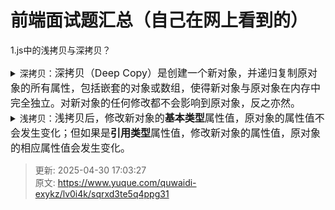 # 前端面试题汇总（自己在网上看到的）

1.js中的浅拷贝与深拷贝？

<details class="lake-collapse"><summary id="ucd71730c"><span class="ne-text">深拷贝：</span><span class="ne-text" style="color: rgba(0, 0, 0, 0.9); font-size: 16px">深拷贝（Deep Copy）是创建一个新对象，并递归复制原对象的所有属性，包括嵌套的对象或数组，使得新对象与原对象在内存中完全独立。对新对象的任何修改都不会影响到原对象，反之亦然。</span></summary><p id="u5107e96b" class="ne-p"><span class="ne-text">实现方式：使用第三方库lodash的</span><span class="ne-text" style="color: rgba(0, 0, 0, 0.9); font-size: 16px">_.cloneDeep()，或者使用for循环</span></p></details>
<details class="lake-collapse"><summary id="u3f550131"><span class="ne-text">浅拷贝：</span><span class="ne-text" style="color: rgba(0, 0, 0, 0.9); font-size: 16px">浅拷贝后，修改新对象的</span><strong><span class="ne-text" style="color: rgba(0, 0, 0, 0.9); font-size: 16px">基本类型</span></strong><span class="ne-text" style="color: rgba(0, 0, 0, 0.9); font-size: 16px">属性值，原对象的属性值不会发生变化；但如果是</span><strong><span class="ne-text" style="color: rgba(0, 0, 0, 0.9); font-size: 16px">引用类型</span></strong><span class="ne-text" style="color: rgba(0, 0, 0, 0.9); font-size: 16px">属性值，修改新对象的属性值，原对象的相应属性值会发生变化。</span></summary><p id="u11d62a42" class="ne-p"><span class="ne-text">实现方式：使用展开运算符、使用object.assign()方法</span></p></details>




> 更新: 2025-04-30 17:03:27  
> 原文: <https://www.yuque.com/quwaidi-exykz/lv0i4k/sqrxd3te5q4ppg31>